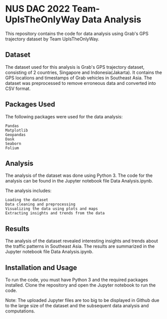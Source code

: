 # NUS DAC 2022 Team-UpIsTheOnlyWay Data Analysis

This repository contains the code for data analysis using Grab's GPS trajectory dataset by Team UpIsTheOnlyWay.
## Dataset

The dataset used for this analysis is Grab's GPS trajectory dataset, consisting of 2 countries, Singapore and Indonesia(Jakarta). It contains the GPS locations and timestamps of Grab vehicles in Southeast Asia. The dataset was preprocessed to remove erroneous data and converted into CSV format.

## Packages Used

The following packages were used for the data analysis:

    Pandas
    Matplotlib
    Geopandas
    Dask
    Seaborn
    Folium

## Analysis

The analysis of the dataset was done using Python 3. The code for the analysis can be found in the Jupyter notebook file Data Analysis.ipynb.

The analysis includes:

    Loading the dataset
    Data cleaning and preprocessing
    Visualizing the data using plots and maps
    Extracting insights and trends from the data

## Results

The analysis of the dataset revealed interesting insights and trends about the traffic patterns in Southeast Asia. The results are summarized in the Jupyter notebook file Data Analysis.ipynb.
## Installation and Usage

To run the code, you must have Python 3 and the required packages installed. Clone the repository and open the Jupyter notebook to run the code. <br>

Note: The uploaded Jupyter files are too big to be displayed in Github due to the large size of the dataset and the subsequent data analysis and computations.

